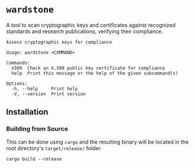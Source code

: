 # `wardstone`

A tool to scan cryptographic keys and certificates against recognized standards and research publications, verifying their compliance.

```
Assess cryptographic keys for compliance

Usage: wardstone <COMMAND>

Commands:
  x509  Check an X.509 public key certificate for compliance
  help  Print this message or the help of the given subcommand(s)

Options:
  -h, --help     Print help
  -V, --version  Print version
```

## Installation

### Building from Source

This can be done using `cargo` and the resulting binary will be located in the root directory's `target/release/` folder.

```shell
cargo build --release 
```

